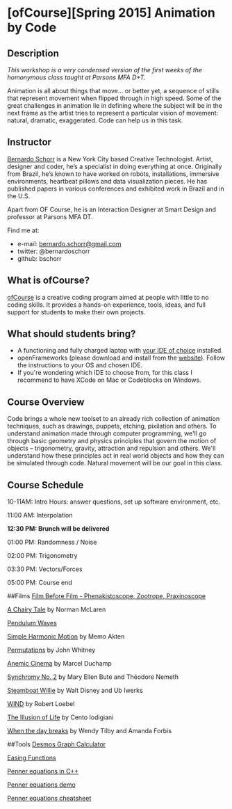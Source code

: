 # [ofCourse][Spring 2015] Animation by Code

## Description

*This workshop is a very condensed version of the first weeks of the homonymous class taught at Parsons MFA D+T.*

Animation is all about things that move... or better yet, a sequence of stills that represent movement when flipped through in high speed. Some of the great challenges in animation lie in defining where the subject will be in the next frame as the artist tries to represent a particular vision of movement: natural, dramatic, exaggerated. Code can help us in this task.


## Instructor

[Bernardo Schorr](http://www.bernardoschorr.com/) is a New York City based Creative Technologist. Artist, designer and coder, he’s a specialist in doing everything at once. Originally from Brazil, he’s known to have worked on robots, installations, immersive environments, heartbeat pillows and data visualization pieces. He has published papers in various conferences and exhibited work in Brazil and in the U.S.

Apart from OF Course, he is an Interaction Designer at Smart Design and professor at Parsons MFA DT.

Find me at:

- e-mail: bernardo.schorr@gmail.com
- twitter: @bernardoschorr
- github: bschorr


## What is ofCourse?

[ofCourse](http://www.ofcourse.io/) is a creative coding program aimed at people with little to no coding skills. It provides a hands-on experience, tools, ideas, and full support for students to make their own projects.

 
## What should students bring?

* A functioning and fully charged laptop with [your IDE of choice](http://openframeworks.cc/download/) installed.
* openFrameworks (please download and install from the [website](http://openframeworks.cc/download/)). Follow the instructions to your OS and chosen IDE.
* If you're wondering which IDE to choose from, for this class I recommend to have XCode on Mac or Codeblocks on Windows.


## Course Overview

Code brings a whole new toolset to an already rich collection of animation techniques, such as drawings, puppets, etching, pixilation and others. To understand animation made through computer programming, we'll go through basic geometry and physics principles that govern the motion of objects – trigonometry, gravity, attraction and repulsion and others. We'll understand how these principles act in real world objects and how they can be simulated through code. Natural movement will be our goal in this class.


## Course Schedule


10-11AM: Intro Hours: answer questions, set up software environment, etc.

11:00 AM: Interpolation

**12:30 PM: Brunch will be delivered**

01:00 PM: Randomness / Noise

02:00 PM: Trigonometry

03:30 PM: Vectors/Forces

05:00 PM: Course end

##Films
[Film Before Film - Phenakistoscope, Zootrope, Praxinoscope](https://www.youtube.com/watch?v=r4B3FHHt_k8)

[A Chairy Tale](https://www.youtube.com/watch?v=5XIiWOuDuxc) by Norman McLaren

[Pendulum Waves](https://www.youtube.com/watch?v=yVkdfJ9PkRQ)

[Simple Harmonic Motion](http://www.memo.tv/simple-harmonic-motion/) by Memo Akten

[Permutations](https://www.youtube.com/watch?v=BzB31mD4NmA) by John Whitney

[Anemic Cinema](https://www.youtube.com/watch?v=dXINTf8kXCc) by Marcel Duchamp

[Synchromy No. 2](https://www.youtube.com/watch?v=3kV6MmwO86A) by Mary Ellen Bute and Théodore Nemeth

[Steamboat Willie](http://video.disney.com/watch/steamboat-willie-4ea9de5180b375f7476ada2c) by Walt Disney and Ub Iwerks

[WIND](https://vimeo.com/80883637) by Robert Loebel

[The Illusion of Life](https://vimeo.com/93206523) by Cento Iodigiani

[When the day breaks](https://www.nfb.ca/film/when_the_day_breaks) by Wendy Tilby and Amanda Forbis

##Tools
[Desmos Graph Calculator](https://www.desmos.com/calculator)

[Easing Functions](https://gist.github.com/gre/1650294)

[Penner equations in C++](https://github.com/jesusgollonet/ofpennereasing)

[Penner equations demo](http://www.robertpenner.com/easing/easing_demo.html)

[Penner equations cheatsheet](http://hosted.zeh.com.br/tweener/docs/en-us/misc/transitions.html)